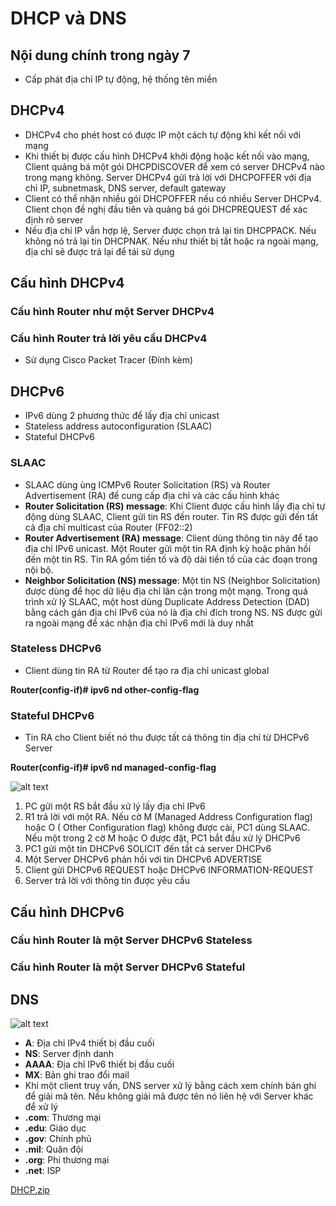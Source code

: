 # DHCP và DNS

## Nội dung chính trong ngày 7

- Cấp phát địa chỉ IP tự động, hệ thống tên miền

## DHCPv4

- DHCPv4 cho phét host có được IP một cách tự động khi kết nối với mạng
- Khi thiết bị được cấu hình DHCPv4 khởi động hoặc kết nối vào mạng, Client quảng bá một gói DHCPDISCOVER để xem có server DHCPv4 nào trong mạng không. Server DHCPv4 gửi trả lời với DHCPOFFER với địa chỉ IP, subnetmask, DNS server, default gateway
- Client có thể nhận nhiều gói DHCPOFFER nếu có nhiều Server DHCPv4. Client chọn đề nghị đầu tiên và quảng bá gói DHCPREQUEST để xác định rõ server
- Nếu địa chỉ IP vẫn hợp lệ, Server được chọn trả lại tin DHCPPACK. Nếu không nó trả lại tin DHCPNAK. Nếu như thiết bị tắt hoặc ra ngoài mạng, địa chỉ sẽ được trả lại để tái sử dụng

## Cấu hình DHCPv4
### Cấu hình Router như một Server DHCPv4
### Cấu hình Router trả lời yêu cầu DHCPv4
- Sử dụng Cisco Packet Tracer (Đính kèm)

## DHCPv6
- IPv6 dùng 2 phương thức để lấy địa chỉ unicast
 - Stateless address autoconfiguration (SLAAC)
 - Stateful DHCPv6
 
### SLAAC
- SLAAC dùng ùng ICMPv6 Router Solicitation (RS) và Router Advertisement (RA) để cung cấp địa chỉ và các cấu hình khác
 - **Router Solicitation (RS) message**: Khi Client được cấu hình lấy địa chỉ tự động dùng SLAAC, Client gửi tin RS đến router. Tin RS được gửi đến tất cả địa chỉ multicast của Router (FF02::2)
 - **Router Advertisement (RA) message**: Client dùng thông tin này để tạo địa chỉ IPv6 unicast. Một Router gửi một tin RA định kỳ hoặc phản hồi đến một tin RS. Tin RA gồm tiền tố và độ dài tiền tố của các đoạn trong nội bộ.
 - **Neighbor Solicitation (NS) message**: Một tin NS (Neighbor Solicitation) được dùng để học dữ liệu địa chỉ lân cận trong một mạng. Trong quá trình xử lý SLAAC, một host dùng Duplicate Address Detection (DAD) bằng cách gán địa chỉ IPv6 của nó là địa chỉ đích trong NS. NS được gửi ra ngoài mạng để xác nhận địa chỉ IPv6 mới là duy nhất
 
### Stateless DHCPv6
- Client dùng tin RA từ Router để tạo ra địa chỉ unicast global

**Router(config-if)# ipv6 nd other-config-flag**

### Stateful DHCPv6
- Tin RA cho Client biết nó thu được tất cả thông tin địa chỉ từ DHCPv6 Server

**Router(config-if)# ipv6 nd managed-config-flag**

![alt text](https://i.imgur.com/ypKfVZZ.png)

1. PC gửi một RS bắt đầu xử lý lấy địa chỉ IPv6
2. R1 trả lời với một RA. Nếu cờ M (Managed Address Configuration flag) hoặc O ( Other Configuration flag) không được cài, PC1 dùng SLAAC. Nếu một trong 2 cờ M hoặc O được đặt, PC1 bắt đầu xử lý DHCPv6
3. PC1 gửi một tin DHCPv6 SOLICIT đến tất cả server DHCPv6 
4. Một Server DHCPv6 phản hồi với tin DHCPv6 ADVERTISE
5. Client gửi DHCPv6 REQUEST hoặc DHCPv6 INFORMATION-REQUEST 
6. Server trả lời với thông tin được yêu cầu

## Cấu hình DHCPv6
### Cấu hình Router là một Server DHCPv6 Stateless
### Cấu hình Router là một Server DHCPv6 Stateful

## DNS
![alt text](https://i.imgur.com/zYiUcvf.png)

- **A**: Địa chỉ IPv4 thiết bị đầu cuối
- **NS**: Server định danh
- **AAAA**: Địa chỉ IPv6 thiết bị đầu cuối
- **MX**: Bản ghi trao đổi mail
 - Khi một client truy vấn, DNS server xử lý bằng cách xem chính bản ghi để giải mã tên. Nếu không giải mã được tên nó liên hệ với Server khác để xử lý
- **.com**: Thương mại
- **.edu**: Giáo dục
- **.gov**: Chính phủ
- **.mil**: Quân đội
- **.org**: Phi thương mại
- **.net**: ISP

[DHCP.zip](https://github.com/khoa861996/31DaysCCNA/files/6221815/DHCP.zip)

